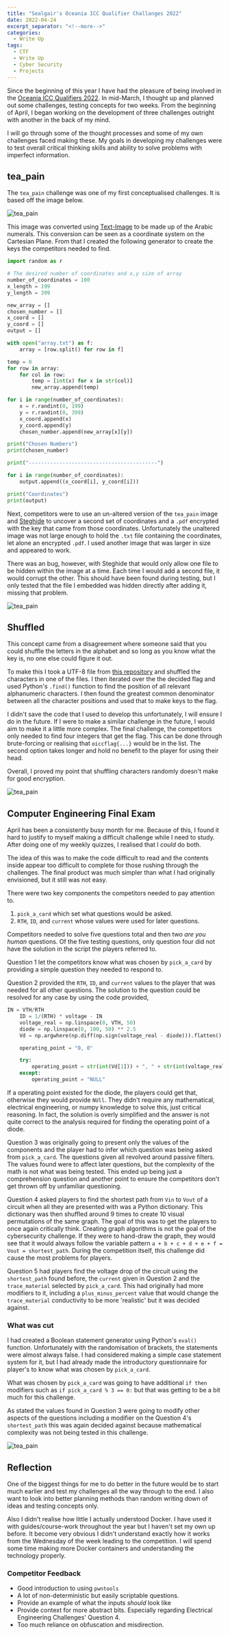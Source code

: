 ```yaml
---
title: "Sealgair's Oceania ICC Qualifier Challanges 2022"
date: 2022-04-24
excerpt_separator: "<!--more-->"
categories:
  - Write Up
tags:
  - CTF
  - Write Up
  - Cyber Security
  - Projects
---
```


Since the beginning of this year I have had the pleasure of being involved in the [Oceania ICC Qualifiers 2022](https://austiccquals.cyber.uq.edu.au/). In mid-March, I thought up and planned out some challenges, testing concepts for two weeks. From the beginning of April, I began working on the development of three challenges outright with another in the back of my mind. 

I will go through some of the thought processes and some of my own challenges faced making these. My goals in developing my challenges were to test overall critical thinking skills and ability to solve problems with imperfect information.

## tea_pain
The `tea_pain` challenge was one of my first conceptualised challenges. It is based off the image below.

![tea_pain](/sealgair/assets/images/OICCQ_Post/tea_pain.png)

This image was converted using [Text-Image](https://www.text-image.com/) to be made up of the Arabic numerals. This conversion can be seen as a coordinate system on the Cartesian Plane.  From that I created the following generator to create the keys the competitors needed to find. 

```Python
import random as r

# The desired number of coordinates and x,y size of array
number_of_coordinates = 100
x_length = 199
y_length = 399

new_array = []
chosen_number = []
x_coord = []
y_coord = []
output = []

with open("array.txt") as f:
    array = [row.split() for row in f]

temp = 0
for row in array:
    for col in row:
        temp = [int(x) for x in str(col)]
        new_array.append(temp)

for i in range(number_of_coordinates):
    x = r.randint(0, 199)
    y = r.randint(0, 399)
    x_coord.append(x)
    y_coord.append(y)
    chosen_number.append(new_array[x][y])

print("Chosen Numbers")
print(chosen_number)

print("------------------------------------------")

for i in range(number_of_coordinates):
    output.append((x_coord[i], y_coord[i]))

print("Coordinates")
print(output)
```

Next, competitors were to use an un-altered version of the `tea_pain` image and [Steghide](http://steghide.sourceforge.net/) to uncover a second set of coordinates and a `.pdf` encrypted with the key that came from those coordinates. Unfortunately the unaltered image was not large enough to hold the `.txt` file containing the coordinates, let alone an encrypted `.pdf`. I used another image that was larger in size and appeared to work.

There was an bug, however, with Steghide that would only allow one file to be hidden within the image at a time. Each time I would add a second file, it would corrupt the other. This should have been found during testing, but I only tested that the file I embedded was hidden directly after adding it, missing that problem.

![tea_pain](/sealgair/assets/images/OICCQ_Post/OICC2.PNG)

## Shuffled
This concept came from a disagreement where someone said that you could shuffle the letters in the alphabet and so long as you know what the key is, no one else could figure it out. 

To make this I took a UTF-8 file from [this repository](https://github.com/bits/UTF-8-Unicode-Test-Documents) and shuffled the characters in one of the files. I then iterated over the the decided flag and used Python's `.find()` function to find the position of all relevant alphanumeric characters. I then found the greatest common denominator between all the character positions and used that to make keys to the flag.

I didn't save the code that I used to develop this unfortunately, I will ensure I do in the future. If I were to make a similar challenge in the future, I would aim to make it a little more complex. The final challenge, the competitors only needed to find four integers that get the flag. This can be done through brute-forcing or realising that `oiccflag{...}` would be in the list. The second option takes longer and hold no benefit to the player for using their head. 

Overall, I proved my point that shuffling characters randomly doesn't make for good encryption.

![tea_pain](/sealgair/assets/images/OICCQ_Post/OICC3.PNG)


## Computer Engineering Final Exam
April has been a consistently busy month for me. Because of this, I found it hard to justify to myself making a difficult challenge while I need to study. After doing one of my weekly quizzes, I realised that I *could* do both. 

The idea of this was to make the code difficult to read and the contents inside appear too difficult to complete for those rushing through the challenges. The final product was much simpler than what I had originally envisioned, but it still was not easy. 

There were two key components the competitors needed to pay attention to. 
1. `pick_a_card` which set what questions would be asked. 
2. `RTH`, `ID`, and `current` whose values were used for later questions.

Competitors needed to solve five questions total and then two *are you human* questions. Of the five testing questions, only question four did not have the solution in the script the players referred to.

Question 1 let the competitors know what was chosen by `pick_a_card` by providing a simple question they needed to respond to.

Question 2 provided the `RTH`, `ID`, and `current` values to the player that was needed for all other questions. The solution to the question could be resolved for any case by using the code provided,
```Python
IN = VTH/RTH
    ID = 1/(RTH) * voltage - IN
    voltage_real = np.linspace(0, VTH, 50)
    diode = np.linspace(0, 100, 50) ** 2.5
    Vd = np.argwhere(np.diff(np.sign(voltage_real - diode))).flatten()

    operating_point = "0, 0"

    try:
        operating_point = str(int(Vd[1])) + ", " + str(int(voltage_real[Vd[1]]))
    except:
        operating_point = "NULL"
```
If a operating point existed for the diode, the players could get that, otherwise they would provide `NUll`. They didn't require any mathematical, electrical engineering, or numpy knowledge to solve this, just critical reasoning. In fact, the solution is overly simplified and the answer is not quite correct to the analysis required for finding the operating point of a diode.

Question 3 was originally going to present only the values of the components and the player had to infer which question was being asked from `pick_a_card`. The questions given all revolved around passive filters. The values found were to affect later questions, but the complexity of the math is not what was being tested. This ended up being just a comprehension question and another point to ensure the competitors don't get thrown off by unfamiliar questioning.

Question 4 asked players to find the shortest path from `Vin` to `Vout` of a circuit when all they are presented with was a Python dictionary. This dictionary was then shuffled around 9 times to create 10 visual permutations of the same graph. The goal of this was to get the players to once again critically think. Creating graph algorithms is not the goal of the cybersecurity challenge. If they were to hand-draw the graph, they would see that it would always follow the variable pattern `a + b + c + d + e + f = Vout = shortest_path`. During the competition itself, this challenge did cause the most problems for players. 

Question 5 had players find the voltage drop of the circuit using the `shortest_path` found before, the `current` given in Question 2 and the `trace_material` selected by `pick_a_card`. This had originally had more modifiers to it, including a `plus_minus_percent` value that would change the `trace_material` conductivity to be more 'realistic' but it was decided against. 

### What was cut
I had created a Boolean statement generator using Python's `eval()` function. Unfortunately with the randomisation of brackets, the statements were almost always false. I had considered making a simple case statement system for it, but I had already made the introductory questionnaire for player's to know what was chosen by `pick_a_card`.

What was chosen by `pick_a_card` was going to have additional `if then` modifiers such as `if pick_a_card % 3 == 0:` but that was getting to be a bit much for this challenge. 

As stated the values found in Question 3 were going to modify other aspects of the questions including a modifier on the Question 4's `shortest_path` this was again decided against because mathematical complexity was not being tested in this challenge. 

![tea_pain](/sealgair/assets/images/OICCQ_Post/OICC1.jpg)

## Reflection
One of the biggest things for me to do better in the future would be to start much earlier and test my challenges all the way through to the end. I also want to look into better planning methods than random writing down of ideas and testing concepts only. 

Also I didn't realise how little I actually understood Docker. I have used it with guides/course-work throughout the year but I haven't set my own up before. It become very obvious I didn't understand exactly how it works from the Wednesday of the week leading to the competition. I will spend some time making more Docker containers and understanding the technology properly.

### Competitor Feedback
- Good introduction to using `pwntools`
- A lot of non-deterministic but easily scriptable questions.
- Provide an example of what the inputs *should* look like
- Provide context for more abstract bits. Especially regarding Electrical Engineering Challenges' Question 4.
- Too much reliance on obfuscation and misdirection.
